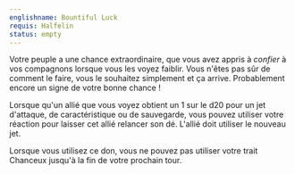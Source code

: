 ```yaml
---
englishname: Bountiful Luck
requis: Halfelin
status: empty
---
```

Votre peuple a une chance extraordinaire, que vous avez appris à *confier* à vos compagnons lorsque vous les voyez faiblir. Vous n'êtes pas sûr de comment le faire, vous le souhaitez simplement et ça arrive. Probablement encore un signe de votre bonne chance !

Lorsque qu'un allié que vous voyez obtient un 1 sur le d20 pour un jet d'attaque, de caractéristique ou de sauvegarde, vous pouvez utiliser votre réaction pour laisser cet allié relancer son dé. L'allié doit utiliser le nouveau jet.

Lorsque vous utilisez ce don, vous ne pouvez pas utiliser votre trait Chanceux jusqu'à la fin de votre prochain tour.
